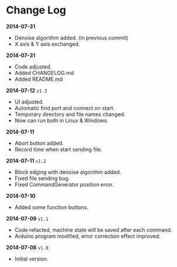 Change Log
==========

**2014-07-31**
* Denoise algorithm added. (in previous commit)
* X axis & Y axis exchanged.

**2014-07-31**
* Code adjusted.
* Added CHANGELOG.md
* Added README.md

**2014-07-12** `v1.3`
* UI adjusted.
* Automatic find port and connect on start.
* Temporary directory and file names changed.
* Now can run both in Linux & Windows.

**2014-07-11**
* Abort button added.
* Record time when start sending file.

**2014-07-11** `v1.2`
* Block edging with denoise algorithm added.
* Fixed file sending bug.
* Fixed CommandGenerator position error.

**2014-07-10**
* Added some function buttons.

**2014-07-09** `v1.1`
* Code refacted, machine state will be saved after each command.
* Arduino program modified, error correction effect improved.

**2014-07-08**  `v1.0`
* Initial version.
